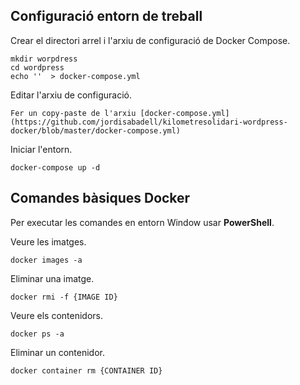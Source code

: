 ## Configuració entorn de treball

Crear el directori arrel i l'arxiu de configuració de Docker Compose.
```
mkdir worpdress  
cd wordpress
echo ''  > docker-compose.yml
```

Editar l'arxiu de configuració.
```
Fer un copy-paste de l'arxiu [docker-compose.yml](https://github.com/jordisabadell/kilometresolidari-wordpress-docker/blob/master/docker-compose.yml)
```

Iniciar l'entorn.
```
docker-compose up -d
```


## Comandes bàsiques Docker 
Per executar les comandes en entorn Window usar **PowerShell**.

Veure les imatges.
```
docker images -a
```

Eliminar una imatge.
```
docker rmi -f {IMAGE ID}
```

Veure els contenidors.
```
docker ps -a
```

Eliminar un contenidor.
```
docker container rm {CONTAINER ID}
```